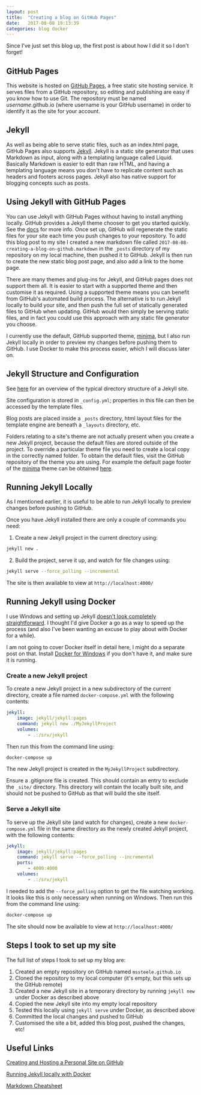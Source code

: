 ```yaml
---
layout: post
title:  "Creating a blog on GitHub Pages"
date:   2017-08-08 19:13:39
categories: blog docker
---
```

Since I've just set this blog up, the first post is about how I did it so I don't forget!

## GitHub Pages

This website is hosted on [GitHub Pages](https://pages.github.com/), a free static site hosting service. It serves files from a GitHub repository, so editing and publishing are easy if you know how to use Git. The repository must be named *username*.github.io (where username is your GitHub username) in order to identify it as the site for your account.

## Jekyll

As well as being able to serve static files, such as an index.html page, GitHub Pages also supports [Jekyll](https://jekyllrb.com/). Jekyll is a static site generator that uses Markdown as input, along with a templating language called Liquid. Basically Markdown is easier to edit than raw HTML, and having a templating language means you don't have to replicate content such as headers and footers across pages. Jekyll also has native support for blogging concepts such as posts.

## Using Jekyll with GitHub Pages

You can use Jekyll with GitHub Pages without having to install anything locally. GitHub provides a Jekyll theme chooser to get you started quickly. See the [docs](https://help.github.com/articles/using-jekyll-as-a-static-site-generator-with-github-pages/) for more info. Once set up, GitHub will regenerate the static files for your site each time you push changes to your repository. To add this blog post to my site I created a new markdown file called `2017-08-08-creating-a-blog-on-github.markdown` in the `_posts` directory of my repository on my local machine, then pushed it to GitHub. Jekyll is then run to create the new static blog post page, and also add a link to the home page.

There are many themes and plug-ins for Jekyll, and GitHub pages does not support them all. It is easier to start with a supported theme and then customise it as required. Using a supported theme means you can benefit from GitHub's automated build process. The alternative is to run Jekyll locally to build your site, and then push the full set of statically generated files to GitHub when updating. GitHub would then simply be serving static files, and in fact you could use this approach with any static file generator you choose.

I currently use the default, GitHub supported theme, [minima](https://github.com/jekyll/minima), but I also run Jekyll locally in order to preview my changes before pushing them to GitHub. I use Docker to make this process easier, which I will discuss later on.

## Jekyll Structure and Configuration

See [here](https://jekyllrb.com/docs/structure/) for an overview of the typical directory structure of a Jekyll site.

Site configuration is stored in `_config.yml`; properties in this file can then be accessed by the template files.

Blog posts are placed inside a `_posts` directory, html layout files for the template engine are beneath a `_layouts` directory, etc.

Folders relating to a site's theme are not actually present when you create a new Jekyll project, because the default files are stored outside of the project. To override a particular theme file you need to create a local copy in the correctly named folder. To obtain the default files, visit the GitHub repository of the theme you are using. For example the default page footer of the [minima](https://github.com/jekyll/minima) theme can be obtained [here](https://github.com/jekyll/minima/blob/master/_includes/footer.html). 


## Running Jekyll Locally

As I mentioned earlier, it is useful to be able to run Jekyll locally to preview changes before pushing to GitHub. 

Once you have Jekyll installed there are only a couple of commands you need:

1. Create a new Jekyll project in the current directory using:

```sh
jekyll new .
```

2. Build the project, serve it up, and watch for file changes using: 

```sh
jekyll serve --force_polling --incremental
```

The site is then available to view at `http://localhost:4000/`

## Running Jekyll using Docker

I use Windows and setting up Jekyll [doesn't look completely straightforward](https://jekyllrb.com/docs/windows/). I thought I'd give Docker a go as a way to speed up the process (and also I've been wanting an excuse to play about with Docker for a while).

I am not going to cover Docker itself in detail here, I might do a separate post on that. Install [Docker for Windows](https://docs.docker.com/docker-for-windows/install/) if you don't have it, and make sure it is running.

### Create a new Jekyll project

To create a new Jekyll project in a new subdirectory of the current directory, create a file named `docker-compose.yml` with the following contents:

```yml
jekyll:
    image: jekyll/jekyll:pages
    command: jekyll new ./MyJekyllProject
    volumes:
        - .:/srv/jekyll
```

Then run this from the command line using:

```sh
docker-compose up
```

The new Jekyll project is created in the `MyJekyllProject` subdirectory.

Ensure a .gitignore file is created. This should contain an entry to exclude the `_site/` directory. This directory will contain the locally built site, and should not be pushed to GitHub as that will build the site itself.

### Serve a Jekyll site

To serve up the Jekyll site (and watch for changes), create a new `docker-compose.yml` file in the same directory as the newly created Jekyll project, with the following contents:

```yml
jekyll:
    image: jekyll/jekyll:pages
    command: jekyll serve --force_polling --incremental
    ports:
        - 4000:4000
    volumes:
        - .:/srv/jekyll
```

I needed to add the `--force_polling` option to get the file watching working. It looks like this is only necessary when running on Windows.
Then run this from the command line using:

```sh
docker-compose up
```

The site should now be available to view at `http://localhost:4000/`

## Steps I took to set up my site

The full list of steps I took to set up my blog are:

1. Created an empty repository on GitHub named `mssteele.github.io`
1. Cloned the repository to my local computer (it's empty, but this sets up the GitHub remote)
1. Created a new Jekyll site in a temporary directory by running `jekyll new` under Docker as described above
1. Copied the new Jekyll site into my empty local repository
1. Tested this locally using `jekyll serve` under Docker, as described above
1. Committed the local changes and pushed to GitHub
1. Customised the site a bit, added this blog post, pushed the changes, etc!


## Useful Links

[Creating and Hosting a Personal Site on GitHub](http://jmcglone.com/guides/github-pages/)

[Running Jekyll locally with Docker](https://kristofclaes.github.io/2016/06/19/running-jekyll-locally-with-docker/)

[Markdown Cheatsheet](https://github.com/adam-p/markdown-here/wiki/Markdown-Cheatsheet)